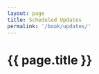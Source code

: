 ```yaml
---
layout: page
title: Scheduled Updates
permalink: '/book/updates/'
---
```


<h1>{{ page.title }}</h1>


